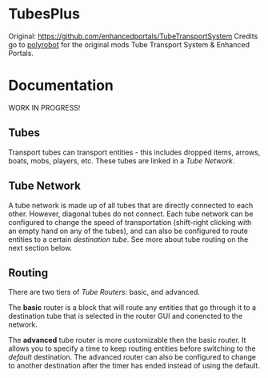 # TubesPlus
Original: https://github.com/enhancedportals/TubeTransportSystem
Credits go to [polyrobot](https://www.curseforge.com/members/polyrobot/projects)
for the original mods Tube Transport System & Enhanced Portals.

# Documentation

WORK IN PROGRESS!

## Tubes
Transport tubes can transport entities - this includes dropped items, arrows, boats, mobs, players, etc. These tubes are linked in a *Tube Network*. 

## Tube Network
A tube network is made up of all tubes that are directly connected to each other. However, diagonal tubes do not connect. Each tube network can be configured to change the speed of transportation (shift-right clicking with an empty hand on any of the tubes), and can also be configured to route entities to a certain *destination tube*. See more about tube routing on the next section below.

## Routing
There are two tiers of *Tube Routers*: basic, and advanced.

The **basic** router is a block that will route any entities that go through it to a destination tube
that is selected in the router GUI and conencted to the network. 

The **advanced** tube router is more customizable then the basic router.
It allows you to specify a time to keep routing entities before switching to the *default* destination. 
The advanced router can also be configured to change to another destination after the timer has ended
instead of using the default.
